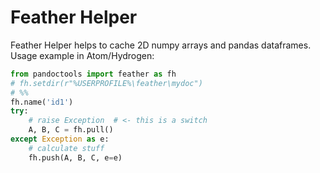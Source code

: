 # Feather Helper

Feather Helper helps to cache 2D numpy arrays and pandas dataframes. Usage example in Atom/Hydrogen:

```py
from pandoctools import feather as fh
# fh.setdir(r"%USERPROFILE%\feather\mydoc")
# %%
fh.name('id1')
try:
    # raise Exception  # <- this is a switch
    A, B, C = fh.pull()
except Exception as e:
    # calculate stuff
    fh.push(A, B, C, e=e)
```
